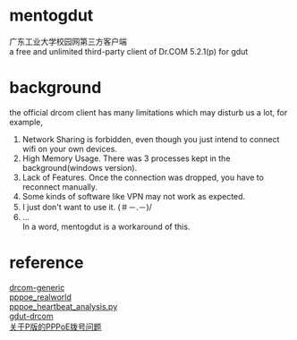 # mentogdut
广东工业大学校园网第三方客户端  
a free and unlimited third-party client of Dr.COM 5.2.1(p) for gdut  

# background
the official drcom client has many limitations which may disturb us a lot, for example,  
1. Network Sharing is forbidden, even though you just intend to connect wifi on your own devices.  
2. High Memory Usage. There was 3 processes kept in the background(windows version).  
3. Lack of Features. Once the connection was dropped, you have to reconnect manually.  
4. Some kinds of software like VPN may not work as expected.  
5. I just don't want to use it. (＃－.－)/  
6. ...  
In a word, mentogdut is a workaround of this.

# reference
[drcom-generic][1]  
[pppoe_realworld][2]  
[pppoe_heartbeat_analysis.py][3]  
[gdut-drcom][5]  
[关于P版的PPPoE拨号问题][4]  

[1]: https://github.com/drcoms/drcom-generic/
[2]: https://github.com/drcoms/drcom-generic/blob/master/analyses/pppoe_realworld.md
[3]: https://github.com/drcoms/drcom-generic/blob/master/tests/pppoe_heartbeat_analysis.py
[4]: https://github.com/chenhaowen01/gdut-drcom
[5]: https://github.com/drcoms/drcom-generic/wiki/关于P版的PPPoE拨号问题